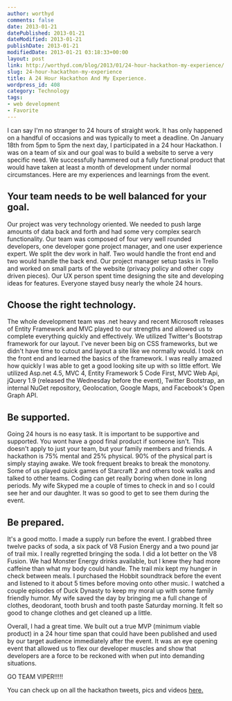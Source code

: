 ```yaml
---
author: worthyd
comments: false
date: 2013-01-21 
datePublished: 2013-01-21  
dateModified: 2013-01-21 
publishDate: 2013-01-21  
modifiedDate: 2013-01-21 03:18:33+00:00
layout: post
link: http://worthyd.com/blog/2013/01/24-hour-hackathon-my-experience/
slug: 24-hour-hackathon-my-experience
title: A 24 Hour Hackathon And My Experience.
wordpress_id: 408
category: Technology
tags:
- web development
- Favorite
---
```


I can say I'm no stranger to 24 hours of straight work. It has only happened on a handful of occasions and was typically to meet a deadline. On January 18th from 5pm to 5pm the next day, I participated in a 24 hour Hackathon. I was on a team of six and our goal was to build a website to serve a very specific need. We successfully hammered out a fully functional product that would have taken at least a month of development under normal circumstances. Here are my experiences and learnings from the event.
<!-- more -->


## Your team needs to be well balanced for your goal.


Our project was very technology oriented. We needed to push large amounts of data back and forth and had some very complex search functionality. Our team was composed of four very well rounded developers, one developer gone project manager, and one user experience expert. We split the dev work in half. Two would handle the front end and two would handle the back end. Our project manager setup tasks in Trello and worked on small parts of the website (privacy policy and other copy driven pieces). Our UX person spent time designing the site and developing ideas for features. Everyone stayed busy nearly the whole 24 hours.


## Choose the right technology.


The whole development team was .net heavy and recent Microsoft releases of Entity Framework and MVC played to our strengths and allowed us to complete everything quickly and effectively. We utilized Twitter's Bootstrap framework for our layout. I've never been big on CSS frameworks, but we didn't have time to cutout and layout a site like we normally would. I took on the front end and learned the basics of the framework. I was really amazed how quickly I was able to get a good looking site up with so little effort.  We utilized Asp.net 4.5, MVC 4, Entity Framework 5 Code First, MVC Web Api, jQuery 1.9 (released the Wednesday before the event), Twitter Bootstrap, an internal NuGet repository, Geolocation, Google Maps, and Facebook's Open Graph API.


## Be supported.


Going 24 hours is no easy task. It is important to be supportive and supported. You wont have a good final product if someone isn't. This doesn't apply to just your team, but your family members and friends. A hackathon is 75% mental and 25% physical. 90% of the physical part is simply staying awake. We took frequent breaks to break the monotony. Some of us played quick games of Starcraft 2 and others took walks and talked to other teams. Coding can get really boring when done in long periods.  My wife Skyped me a couple of times to check in and so I could see her and our daughter.  It was so good to get to see them during the event.  


## Be prepared.


It's a good motto. I made a supply run before the event. I grabbed three twelve packs of soda, a six pack of V8 Fusion Energy and a two pound jar of trail mix.  I really regretted bringing the soda. I did a lot better on the V8 Fusion.  We had Monster Energy drinks available, but I knew they had more caffeine than what my body could handle.  The trail mix kept my hunger in check between meals. I purchased the Hobbit soundtrack before the event and listened to it about 5 times before moving onto other music.  I watched a couple episodes of Duck Dynasty to keep my moral up with some family friendly humor.  My wife saved the day by bringing me a full change of clothes, deodorant, tooth brush and tooth paste Saturday morning. It felt so good to change clothes and get cleaned up a little.

Overall, I had a great time.  We built out a true MVP (minimum viable product) in a 24 hour time span that could have been published and used by our target audience immediately after the event.  It was an eye opening event that allowed us to flex our developer muscles and show that developers are a force to be reckoned with when put into demanding situations.  

GO TEAM VIPER!!!!!

You can check up on all the hackathon tweets, pics and videos [here.](http://storify.com/kariwethington/rockfishhackathon2013)
